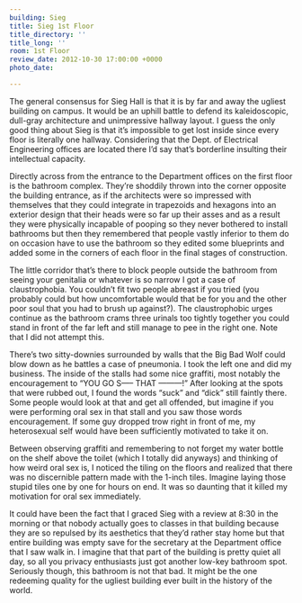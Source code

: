 ```yaml
---
building: Sieg
title: Sieg 1st Floor
title_directory: ''
title_long: ''
room: 1st Floor
review_date: 2012-10-30 17:00:00 +0000
photo_date: 

---
```

The general consensus for Sieg Hall is that it is by far and away the ugliest building on campus. It would be an uphill battle to defend its kaleidoscopic, dull-gray architecture and unimpressive hallway layout. I guess the only good thing about Sieg is that it’s impossible to get lost inside since every floor is literally one hallway. Considering that the Dept. of Electrical Engineering offices are located there I’d say that’s borderline insulting their intellectual capacity.

Directly across from the entrance to the Department offices on the first floor is the bathroom complex. They’re shoddily thrown into the corner opposite the building entrance, as if the architects were so impressed with themselves that they could integrate in trapezoids and hexagons into an exterior design that their heads were so far up their asses and as a result they were physically incapable of pooping so they never bothered to install bathrooms but then they remembered that people vastly inferior to them do on occasion have to use the bathroom so they edited some blueprints and added some in the corners of each floor in the final stages of construction.

The little corridor that’s there to block people outside the bathroom from seeing your genitalia or whatever is so narrow I got a case of claustrophobia. You couldn’t fit two people abreast if you tried (you probably could but how uncomfortable would that be for you and the other poor soul that you had to brush up against?). The claustrophobic urges continue as the bathroom crams three urinals too tightly together you could stand in front of the far left and still manage to pee in the right one. Note that I did not attempt this.

There’s two sitty-downies surrounded by walls that the Big Bad Wolf could blow down as he battles a case of pneumonia. I took the left one and did my business. The inside of the stalls had some nice graffiti, most notably the encouragement to “YOU GO S—– THAT ———!” After looking at the spots that were rubbed out, I found the words “suck” and “dick” still faintly there. Some people would look at that and get all offended, but imagine if you were performing oral sex in that stall and you saw those words encouragement. If some guy dropped trow right in front of me, my heterosexual self would have been sufficiently motivated to take it on.

Between observing graffiti and remembering to not forget my water bottle on the shelf above the toilet (which I totally did anyways) and thinking of how weird oral sex is, I noticed the tiling on the floors and realized that there was no discernible pattern made with the 1-inch tiles. Imagine laying those stupid tiles one by one for hours on end. It was so daunting that it killed my motivation for oral sex immediately.

It could have been the fact that I graced Sieg with a review at 8:30 in the morning or that nobody actually goes to classes in that building because they are so repulsed by its aesthetics that they’d rather stay home but that entire building was empty save for the secretary at the Department office that I saw walk in. I imagine that that part of the building is pretty quiet all day, so all you privacy enthusiasts just got another low-key bathroom spot. Seriously though, this bathroom is not that bad. It might be the one redeeming quality for the ugliest building ever built in the history of the world.